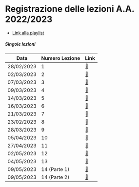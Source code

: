 # Registrazione delle lezioni A.A. 2022/2023

* [Link alla playlist](https://www.youtube.com/playlist?list=PLXF97BkFa4HAzAIpAQdgbsi0vt9l5fneQ)

##### Singole lezioni

| Data | Numero Lezione | Link |
| ---- | -------------- | ---- |
| 28/02/2023 | 1 | [:link:](https://youtu.be/sDqbqMGpzDg) |
| 02/03/2023 | 2 | [:link:](https://youtu.be/eIrETiroeTQ) |
| 07/03/2023 | 3 | [:link:](https://youtu.be/9J9Jux83EpQ) |
| 09/03/2023 | 4 | [:link:](https://youtu.be/PjXk5acyHvs) |
| 14/03/2023 | 5 | [:link:](https://youtu.be/6yvJxUTM1yU) |
| 16/03/2023 | 6 | [:link:](https://youtu.be/S0CgkXiZ6bk) |
| 21/03/2023 | 7 | [:link:](https://youtu.be/ADg03fKpBqc) |
| 23/02/2023 | 8 | [:link:](https://youtu.be/jq9fcakoMN0) |
| 28/03/2023 | 9 | [:link:](https://youtu.be/QemeATGHuUs) |
| 05/04/2023 | 10 | [:link:](https://youtu.be/W5W19-sFkkA) |
| 27/04/2023 | 11 | [:link:](https://youtu.be/XEWwTi7BWGM) |
| 02/05/2023 | 12 | [:link:](https://youtu.be/Wr2O7hUOpx8) |
| 04/05/2023 | 13 | [:link:](https://youtu.be/5tjv20IW514) |
| 09/05/2023 | 14 (Parte 1) | [:link:](https://youtu.be/_Ud1FpTT7D8) |
| 09/05/2023 | 14 (Parte 2) | [:link:](https://youtu.be/YKc-QL3zksw) |
